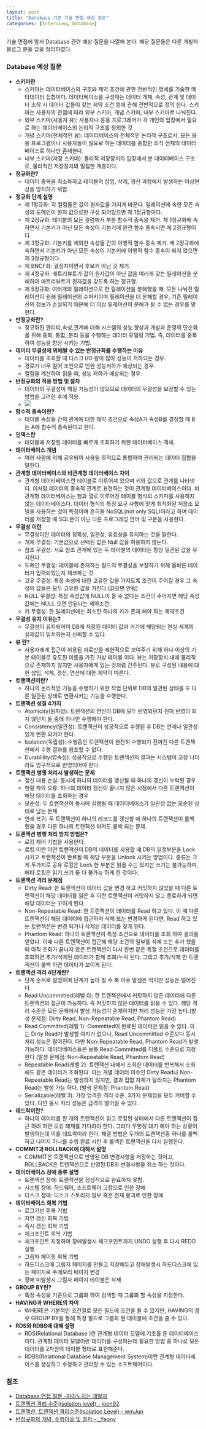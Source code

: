 ```yaml
---
layout: post
title: "Database 기본 기술 면접 예상 질문"
categories: [Interview, Database]
---
```


기술 면접에 앞서 Database 관련 예상 질문을 나열해 본다. 해당 질문들은 다른 개발자 블로그 분들 글을 정리하였다.

### Database 예상 질문

- **스키마란**
  - 스키마는 데이터베이스의 구조와 제약 조건에 관한 전반적인 명세를 기술한 메타데이터 집합이다. 데이터베이스를 구성하는 데이터 개체, 속성, 관계 및 데이터 조작 시 데이터 값들이 갖는 제약 조건 등에 관해 전반적으로 정의 한다. 스키마는 사용자의 관점에 따라 외부 스키마, 개념 스키마, 내부 스키마로 나눠진다.
  - 외부 스키마(사용자 뷰): 사용자나 응용 프로그래머가 각 개인의 입장에서 필요로 하는 데이터베이스의 논리적 구조를 정의한 것
  - 개념 스키마(전체적인 뷰): 데이터베이스의 전체적인 논리적 구조로서, 모든 응용 프로그램이나 사용자들이 필요로 하는 데이터를 종합한 조직 전체의 데이터베이스로 하나만 존재한다.
  - 내부 스키마(저장 스키마): 물리적 저장장치의 입장에서 본 데이터베이스 구조로, 물리적인 저장장치와 밀접한 계층이다.
- **정규화란?**
  - 데이터 중복을 최소화하고 테이블의 삽입, 삭제, 갱신 과정에서 발생하는 이상현상을 방지하기 위함.
- **정규화 단계 설명**
  - 제 1정규화: 각 컬럼들은 값이 원자값을 가지게 바꾼다. 릴레이션에 속한 모든 속성의 도메인이 원자 값으로만 구성 되어있으면 제 1정규형이다.
  - 제 2정규화: 테이블의 모든 컬럼에서 부분 함수적 종속을 제거. 제 1정규화에 속하면서 기본키가 아닌 모든 속성이 기본키에 완전 함수 종속되면 제 2정규형이다.
  - 제 3정규화: 기본키를 제외한 속성들 간의 이행적 함수 종속 제거. 제 2정규화에 속하면서 기본키가 아닌 모든 속성이 기본키에 이행적 함수 종속이 되지 않으면 제 3정규형이다.
  - 제 BNCF화: 결정자이면서 후보키 아닌 것 제거. 
  - 제 4정규화: 애트리뷰트가 값이 원자값이 아닌 값을 여러개 갖는 릴레이션을 분해하여 애트리뷰트가 원자값을 갖도록 하는 정규형.
  - 제 5정규화: 여러개의 릴레이션으로 한 릴레이션을 분해했을 때, 모든 나눠진 릴레이션이 원래 릴레이션의 슈퍼키이며 릴레이션을 더 분해할 경우, 기존 릴레이션의 정보가 손실되기 때문에 더 이상 릴레이션이 분해가 될 수 없는 경우를 말한다.
- **반정규화란?**
  - 정규화된 엔티티,속성,관계에 대해 시스템의 성능 향상과 개발과 운영의 단순화를 위해 중복, 통합, 분리 등을 수행하는 데이터 모델링 기법. 즉, 데이터를 중복하여 성능을 향상 시키는 기법.
- **데이터 무결성에 위배될 수 있는 반정규화를 수행하는 이유**
  - 데이터를 조회할 때 디스크 I/O 량이 많아 성능이 저하되는 경우.
  - 경로가 너무 멀어 조인으로 인한 성능저하가 예상되는 경우.
  - 컬럼을 계산하여 읽을 때, 성능 저하가 예상되는 경우.
- **반정규화의 적용 방법 및 절차**
  - 데이터의 무결성이 깨질 가능성이 많으므로 데이터의 무결성을 보장할 수 있는 방법을 고려한 후에 적용.
  - <img src="/assets/images/interview/database-interview/de-normalization.jpg">
- **함수적 종속이란?**
  - 테이블 속성들 간의 관계에 대한 제약 조건으로 속성A가 속성B를 결정할 때 B는 A에 함수적 종속된다고 한다.
- **인덱스란**
  - 테이블에 저장된 데이터를 빠르게 조회하기 위한 데이터베이스 객체.
- **데이터베이스 개념**
  - 여러 사람에 의해 공유되어 사용될 목적으로 통합하여 관리되는 데이터 집합을 말한다.
- **관계형 데이터베이스와 비관계형 데이터베이스 차이**
  - 관계형 데이터베이스란 테이블로 이루어져 있으며 키와 값으로 관계를 나타낸다. 이처럼 데이터의 종속적 관계로 표현하는 것이 관계형 데이터베이스이다. 비관계형 데이터베이스는 행과 열로 이루어진 테이블 형식의 스키마를 사용하지 않는 데이터베이스다. 데이터 형식의 특정 요구 사항에 맞게 최적화된 저장소 모델을 사용하는 것이 특징이며 흔히들 NoSQL(not only SQL)이라고 하며 데이터를 저장할 때 SQL문이 아닌 다른 프로그래밍 언어 및 구문을 사용한다.
- **무결성 이란**
  - 무결성이란 데이터의 정확성, 일관성, 유효성을 유지하는 것을 말한다.
  - 개체 무결성: 기본값으로 선택된 값은 Null 값을 허용하지 않는다.
  - 참조 무결성: 서로 참조 관계에 있는 두 테이블의 데이터는 항상 일관된 값을 유지한다.
  - 도메인 무결성: 테이블에 존재하는 필드의 무결성을 보장하기 위해 올바른 데이터가 입력되었는지 체크하는 것.
  - 고유 무결성: 특정 속성에 대한 고유한 값을 가지도록 조건이 주어질 경우 그 속성의 값들은 모두 고유한 값을 가진다.(같으면 안됨)
  - NULL 무결성: 특정 속성값에 NULL이 올 수 없다는 조건이 주어지면 해당 속성값에는 NULL 오면 안된다는 제약조건.
  - 키 무결성: 한 릴레이션에는 최소한 하나의 키가 존재 해야 하는 제약조건
- **무결성 유지 이유는?**
  - 무결성이 유지되어야 DB에 저장된 데이터 값과 거기에 해당되는 현실 세계의 실제값이 일치하는지 신뢰할 수 있다.
- **뷰 란?**
  - 사용자에게 접근이 허용된 자료만을 제한적으로 보여주기 위해 하나 이상의 기본 테이블로 유도된 이름을 가진 가상 테이블 이다. 뷰는 저장장치 내에 물리적으로 존재하지 않지만 사용자에게 있는 것처럼 간주된다. 뷰로 구성된 내용에 대한 삽입, 삭제, 갱신, 연산에 대한 제약이 따른다.
- **트랜잭션이란?**
  - 하나의 논리적인 기능을 수행하기 위한 작업 단위로 DB의 일관된 상태를 또 다른 일관된 상태로 변환시키는 기능을 수행한다.
- **트랜잭션 성질 4가지**
  - Atomicity(원자성): 트랜잭션의 연산이 DB에 모두 반영되던지 전혀 반영이 되지 않던지 둘 중에 하나만 수행해야 한다.
  - Consistency(일관성): 트랜잭션이 성공적으로 수행된 후 DB는 언제나 일관성 있게 변환 되어야 한다.
  - Isolation(독립성): 수행중인 트랜잭션이 완전히 수행되기 전까진 다른 트랜잭션에서 수행 결과를 참조할 수 없다. 
  - Durablility(영속성): 성공적으로 수행된 트랜잭션의 결과는 시스템이 고장 나더라도 영구적으로 반영되어야 한다.
- **트랜잭션 병행 처리시 발생하는 문제**
  - 갱신 내용 손실: 동시에 하나의 데이터를 갱신될 때 하나의 갱신이 누락된 경우
  - 현황 파악 오류: 하나의 데이터 갱신이 끝나지 않은 시점에서 다른 트랜잭션이 해당 데이터를 조회하는 경우
  - 모순성: 두 트랜잭션이 동시에 실행될 때 데이터베이스가 일관성 없는 모순된 상태로 남는 문제
  - 연쇄 복귀: 두 트랜잭션이 하나의 레코드를 갱신할 때 하나의 트랜잭션이 롤백 했을 경우 다른 하나의 트랜잭션 마저도 롤백 되는 문제.
- **트랜잭션 병행 처리 방지 방법은?**
  - 로킹 제어 기법을 사용한다.
  - 로킹 이란 어떤 트랜잭션이 DB의 데이터를 사용할 떄 DB의 일정부분을 Lock 시키고 트랜잭션이 완료될 때 해당 부분을 Unlock 시키는 방법이다. 종류는 크게 두가지로 공유 로킹은 Lock 한 부분은 읽을 수는 있지만 쓰기는 불가능하며, 배타 로킹은 읽기,쓰기 둘 다 불가능 하게 한 것이다.
- **트랜잭션 격리 문제점**
  - Dirty Read: 한 트랜잭션이 데이터 값을 변경 하고 커밋하지 않았을 때 다른 트랜잭션이 해당 데이터를 읽은 후 이전 트랜잭션이 커밋하지 않고 종료하게 되면 해당 데이터는 꼬이게 된다.
  - Non-Repeatable Read: 한 트랜잭션이 데이터를 Read 하고 있다. 이 때 다른 트랜잭션이 해당 데이터에 접근하며 삭제 또는 변경하게 된다면, Read 하고 있는 트랜잭션은 변경 되거나 삭제된 데이터를 찾게 된다.
  - Phantom Read: 하나의 트랜잭션이 특정 조건으로 데이터를 조회 하여 결과를 얻었다. 이때 다른 트랜잭션이 접근해 해당 조건의 일부를 삭제 또는 추가 했을 때 아직 조회가 끝나지 않은 트랜잭션이 다시 한번 같은 특정 조건으로 데이터를 조회하면 추가/삭제된 데이터가 함께 조회/누락 된다. 그리고 추가/삭제 한 트랜잭션이 롤백 하면 데이터가 꼬이게 된다.
- **트랜잭션 격리 4단계란?**
  - 단계 순서로 설명하며 단계가 높아 질 수 록 이슈 발생은 적지만 성능은 떨어진다.
  - Read Uncommitted(레벨 0): 한 트랜잭션에서 커밋하지 않은 데이터에 다른 트랜잭션의 접근이 가능하다. 즉 커밋하지 않은 데이터를 읽을 수 있다. 해당 격리 수준은 모든 문제에서 발생 가능성이 존재하지만 처리 성능은 가장 높다.(발생 문제점: Dirty Read, Non-Repeatable Read, Phantom Read)
  - Read Committed(레벨 1): Committed이 완료된 데이터만 읽을 수 있다. 이는 Dirty Read가 발생할 여지가 없으나, Read Uncommitted 수준보다 동시 처리 성능은 떨어진다.  다만 Non-Repeatable Read, Phantom Read가 발생 가능하다. 데이터베이스들은 보통 Read Committed를 디폴트 수준으로 지정한다.(발생 문제점: Non-Repeatable Read, Phantom Read)
  - Repeatable Read(레벨 2): 트랜잭션 내에서 조회한 데이터를 반복해서 조회해도 같은 데이터가 조회된다. 이는 개별 데이터 이슈인 Dirty Read나 Non-Repeatable Read는 발생하지 않지만, 결과 집합 자체가 달라지는 Phantom Read는 발생 가능 하다. (발생 문제점: Phantom Read)
  - Serializable(레벨 3): 가장 엄격한 격리 수준. 3가지 문제점을 모두 커버할 수 있다. 다만 동시 처리 성능은 급격히 떨어질 수 있다.
- **데드락이란?**
  - 하나의 데이터를 한 개의 트랜잭션이 읽고 로킹된 상태에서 다른 트랜잭션이 접근 하려 하면 로킹 해제를 기다려야 한다. 그러다 무한정 대기 해야 하는 상황이 발생하는데 이를 데드락이라 한다. 해결 방법은 두개의 트랜잭션중 하나를 롤백하고 나머지 하나를 수행 완료 시킨 후 롤백한 트랜잭션을 다시 실행한다.
- **COMMIT과 ROLLBACK에 대해서 설명**
  - COMMIT은 트랜잭션으로 반영된 DB 변경사항을 저장하는 것이고, ROLLBACK은 트랜잭션으로 반영된 DB의 변경사항을 취소 하는 것이다.
- **데이터베이스 장애 종류 설명**
  - 트랜잭션 장애: 트랜잭션을 정상적으로 완료하지 못함.
  - 시스템 장애: 하드웨어, 소프트웨어 고장으로 인한 장애
  - 디스크 장애: 디스크 스토리지 일부 혹은 전체 붕괴로 인한 장애
- **데이터베이스 회복 기법**
  - 로그기반 회복 기법
  - 자연 갱신 회복 기법
  - 즉시 갱신 회복 기법
  - 체크포인트 회복 기법
  - 체크포인트 지정하여 장애발생시 체크포인트까지 UNDO 실행 후  다시 REDO 실행
  - 그림자 페이징 회복 기법
  - 하드디스크에 그림자 페이지를 만들고 저장해두고 장애발생시 하드디스크에 있는 페이지로 주메모리 페이지 변경
  - 장애 미발생시 그림자 페이지 테이블은 삭제
- **GROUP BY란?**
  - 특정 속성을 기준으로 그룹화 하여 검색할 때 그룹화 할 속성을 지정한다.
- **HAVING과 WHERE의 차이**
  - WHERE은 기본적인 조건절로 모든 필드에 조건을 들 수 있지만, HAVING의 경우 GROUP BY를 통해 특정 필드로 그룹화 된 테이블에 조건을 줄 수 있다.
- **RDS와 RDBS에 대해 설명**
  - RDS(Relational Database )란 관계형 데이터 모델에 기초를 둔 데이터베이스이다. 관계형 데이터 모델이란 데이터를 구성하는데 필요한 방법 중 하나로 모든 데이터를 2차원의 테이블 형태로 표현해준다.
  - RDBS(Relational Database Management System)이란 관계형 데이터베이스를 생성하고 수정하고 관리할 수 있는 소프트웨어이다.


### 참조

- [Database 면접 질문 -피아노치는 개발자](https://kadamon.tistory.com/21)
- [트랜잭션 격리 수준(isolation level) - joon92](https://joont92.github.io/db/%ED%8A%B8%EB%9E%9C%EC%9E%AD%EC%85%98-%EA%B2%A9%EB%A6%AC-%EC%88%98%EC%A4%80-isolation-level/)
- [트랜잭션, 트랜잭션 격리수준(Isolation Level) - wmJun](https://feco.tistory.com/45)
- [반정규화의 개념, 수행이유 및 절차 - _Yeony](https://haloworld.tistory.com/19)
